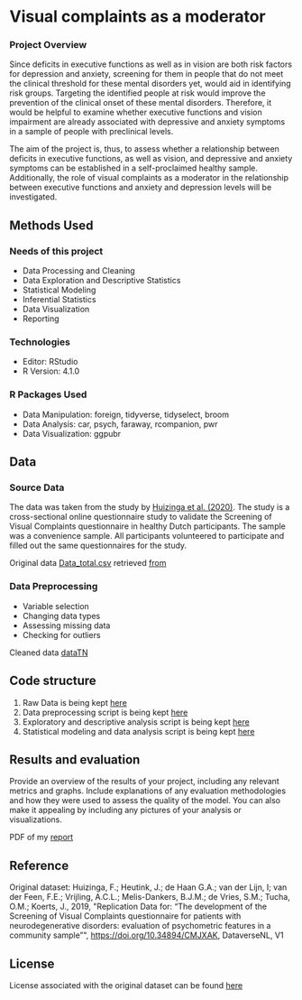 # Visual complaints as a moderator 

### Project Overview
Since deficits in executive functions as well as in vision are both risk factors for depression and anxiety, screening for them in people that do not meet the clinical threshold for these mental disorders yet, would aid in identifying risk groups. Targeting the identified people at risk would improve the prevention of the clinical onset of these mental disorders. Therefore, it would be helpful to examine whether executive functions and vision impairment are already associated with depressive and anxiety symptoms in a sample of people with preclinical levels. 

The aim of the project is, thus, to assess whether a relationship between deficits in executive functions, as well as vision, and depressive and anxiety symptoms can be established in a self-proclaimed healthy sample. Additionally, the role of visual complaints as a moderator in the relationship between executive functions and anxiety and depression levels will be investigated.  


## Methods Used

### Needs of this project
- Data Processing and Cleaning
- Data Exploration and Descriptive Statistics
- Statistical Modeling
- Inferential Statistics
- Data Visualization
- Reporting

### Technologies
- Editor: RStudio
- R Version: 4.1.0

### R Packages Used
- Data Manipulation: foreign, tidyverse, tidyselect, broom
- Data Analysis: car, psych, faraway, rcompanion, pwr
- Data Visualization: ggpubr

## Data
### Source Data
The data was taken from the study by [Huizinga et al. (2020)](https://pubmed.ncbi.nlm.nih.gov/32348342/). The study is a cross-sectional online questionnaire study to validate the Screening of Visual Complaints questionnaire in healthy Dutch participants. The sample was a convenience sample. All participants volunteered to participate and filled out the same questionnaires for the study. 

Original data [Data_total.csv](https://github.com/TheoN21/visual_complaints_moderation/blob/main/data/Data_total.csv) retrieved [from](https://dataverse.nl/dataset.xhtml?persistentId=doi:10.34894/CMJXAK)

### Data Preprocessing
- Variable selection
- Changing data types
- Assessing missing data
- Checking for outliers
  
Cleaned data [dataTN](https://github.com/TheoN21/visual_complaints_moderation/blob/main/data/dataTN.Rdata)

## Code structure
1. Raw Data is being kept [here](https://github.com/TheoN21/visual_complaints_moderation/blob/main/data/Data_total.csv) 
2. Data preprocessing script is being kept [here](https://github.com/TheoN21/visual_complaints_moderation/blob/main/0data_preprocessing.R)
3. Exploratory and descriptive analysis script is being kept [here](https://github.com/TheoN21/visual_complaints_moderation/blob/main/1exploratory_descriptive_analysis.R)
4. Statistical modeling and data analysis script is being kept [here](https://github.com/TheoN21/visual_complaints_moderation/blob/main/2statistical_modeling.R)

## Results and evaluation
Provide an overview of the results of your project, including any relevant metrics and graphs. Include explanations of any evaluation methodologies and how they were used to assess the quality of the model. You can also make it appealing by including any pictures of your analysis or visualizations.

PDF of my [report]()

## Reference
Original dataset: 
Huizinga, F.; Heutink, J.; de Haan G.A.; van der Lijn, I; van der Feen, F.E.; Vrijling, A.C.L.; Melis-Dankers, B.J.M.; de Vries, S.M.; Tucha, O.M.; Koerts, J., 2019, "Replication Data for: “The development of the Screening of Visual Complaints questionnaire for patients with neurodegenerative disorders: evaluation of psychometric features in a community sample”", https://doi.org/10.34894/CMJXAK, DataverseNL, V1 

## License 
License associated with the original dataset can be found [here](https://dataverse.org/best-practices/dataverse-community-norms)



